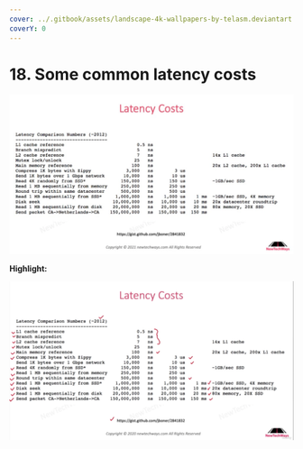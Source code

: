 ```yaml
---
cover: ../.gitbook/assets/landscape-4k-wallpapers-by-telasm.deviantart.com (7).jpg
coverY: 0
---
```


# 18. Some common latency costs

![](<../.gitbook/assets/image (58).png>)

**Highlight:**

![](<../.gitbook/assets/image (36).png>)
